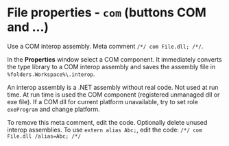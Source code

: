 # File properties - `com` (buttons **COM** and **...**)

Use a COM interop assembly. Meta comment `/*/ com File.dll; /*/`.

In the **Properties** window select a COM component. It immediately converts the type library to a COM interop assembly and saves the assembly file in `%folders.Workspace%\.interop`.

An interop assembly is a .NET assembly without real code. Not used at run time. At run time is used the COM component (registered unmanaged dll or exe file). If a COM dll for current platform unavailable, try to set role `exeProgram` and change platform.

To remove this meta comment, edit the code. Optionally delete unused interop assemblies.
 To use `extern alias Abc;`, edit the code: `/*/ com File.dll /alias=Abc; /*/`